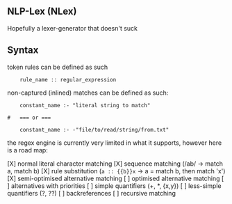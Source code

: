 ## NLP-Lex (NLex)

Hopefully a lexer-generator that doesn't suck


## Syntax

token rules can be defined as such
    
```
    rule_name :: regular_expression
```

non-captured (inlined) matches can be defined as such:

```
    constant_name :- "literal string to match"

#   === or ===
    
    constant_name :- -"file/to/read/string/from.txt"
```

the regex engine is currently very limited in what it supports, however here is a road map:

[X] normal literal character matching
[X] sequence matching (/ab/ -> match a, match b)
[X] rule substitution (`a :: {{b}}x` -> a = match b, then match 'x')
[X] semi-optimised alternative matching
[ ] optimised alternative matching
[ ] alternatives with priorities
[ ] simple quantifiers (\+, \*, {x,y})
[ ] less-simple quantifiers (?, ??)
[ ] backreferences 
[ ] recursive matching

